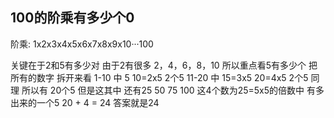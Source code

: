 ## 100的阶乘有多少个0
阶乘: 1x2x3x4x5x6x7x8x9x10···100

关键在于2和5有多少对 由于2有很多 2，4，6，8，10 所以重点看5有多少个
把所有的数字 拆开来看 
1-10 中 5 10=2x5        2个5
11-20 中 15=3x5 20=4x5  2个5
同理 所以有 20个5
但是这其中 还有25 50 75 100 这4个数为25=5x5的倍数中 有多出来的一个5
20 + 4 = 24 答案就是24
 